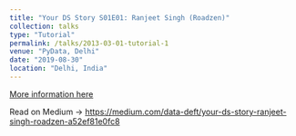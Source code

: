 ```yaml
---
title: "Your DS Story S01E01: Ranjeet Singh (Roadzen)"
collection: talks
type: "Tutorial"
permalink: /talks/2013-03-01-tutorial-1
venue: "PyData, Delhi"
date: "2019-08-30"
location: "Delhi, India"
---
```


[More information here](http://exampleurl.com)

Read on Medium -> https://medium.com/data-deft/your-ds-story-ranjeet-singh-roadzen-a52ef81e0fc8
